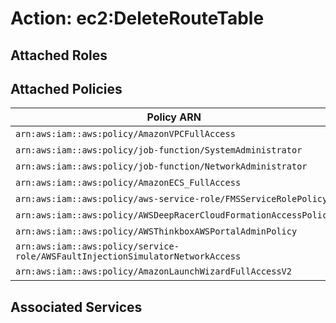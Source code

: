 # Action: ec2:DeleteRouteTable

## Attached Roles

## Attached Policies

| Policy ARN | Policy Name |
|------------|-------------|
| `arn:aws:iam::aws:policy/AmazonVPCFullAccess` | [AmazonVPCFullAccess](../policies.md#amazonvpcfullaccess) |
| `arn:aws:iam::aws:policy/job-function/SystemAdministrator` | [SystemAdministrator](../policies.md#systemadministrator) |
| `arn:aws:iam::aws:policy/job-function/NetworkAdministrator` | [NetworkAdministrator](../policies.md#networkadministrator) |
| `arn:aws:iam::aws:policy/AmazonECS_FullAccess` | [AmazonECS_FullAccess](../policies.md#amazonecs_fullaccess) |
| `arn:aws:iam::aws:policy/aws-service-role/FMSServiceRolePolicy` | [FMSServiceRolePolicy](../policies.md#fmsservicerolepolicy) |
| `arn:aws:iam::aws:policy/AWSDeepRacerCloudFormationAccessPolicy` | [AWSDeepRacerCloudFormationAccessPolicy](../policies.md#awsdeepracercloudformationaccesspolicy) |
| `arn:aws:iam::aws:policy/AWSThinkboxAWSPortalAdminPolicy` | [AWSThinkboxAWSPortalAdminPolicy](../policies.md#awsthinkboxawsportaladminpolicy) |
| `arn:aws:iam::aws:policy/service-role/AWSFaultInjectionSimulatorNetworkAccess` | [AWSFaultInjectionSimulatorNetworkAccess](../policies.md#awsfaultinjectionsimulatornetworkaccess) |
| `arn:aws:iam::aws:policy/AmazonLaunchWizardFullAccessV2` | [AmazonLaunchWizardFullAccessV2](../policies.md#amazonlaunchwizardfullaccessv2) |

## Associated Services

